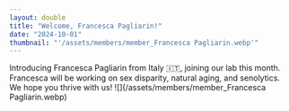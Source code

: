 ```yaml
---
layout: double
title: "Welcome, Francesca Pagliarin!"
date: "2024-10-01"
thumbnail: "'/assets/members/member_Francesca Pagliarin.webp'"
---
```

 Introducing Francesca Pagliarin from Italy 🇮🇹, joining our lab this month. Francesca will be working on sex disparity, natural aging, and senolytics. We hope you thrive with us!
 ![](/assets/members/member_Francesca Pagliarin.webp)

 